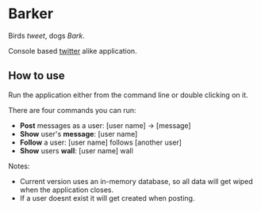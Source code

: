 Barker
=========

Birds *tweet*, dogs *Bark*.

Console based [twitter](http://twitter.com/) alike application.

How to use
------------
Run the application either from the command line or double clicking on it.

There are four commands you can run:
* **Post** messages as a user: [user name] -> [message]
* **Show** user's **message**: [user name]
* **Follow** a user: [user name] follows [another user]
* **Show** users **wall**: [user name] wall

Notes: 
* Current version uses an in-memory database, so all data will get wiped when the application closes.
* If a user doesnt exist it will get created when posting.
